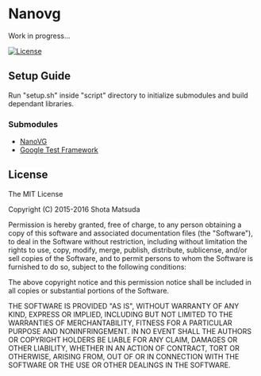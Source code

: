 Nanovg
======

Work in progress...

[![License](http://img.shields.io/badge/license-MIT-lightgrey.svg?style=flat
)](http://mit-license.org)

## Setup Guide

Run "setup.sh" inside "script" directory to initialize submodules and build dependant libraries.

### Submodules

- [NanoVG](https://github.com/memononen/nanovg)
- [Google Test Framework](https://github.com/google/googletest)

## License

The MIT License

Copyright (C) 2015-2016 Shota Matsuda

Permission is hereby granted, free of charge, to any person obtaining a copy
of this software and associated documentation files (the "Software"), to deal
in the Software without restriction, including without limitation the rights
to use, copy, modify, merge, publish, distribute, sublicense, and/or sell
copies of the Software, and to permit persons to whom the Software is
furnished to do so, subject to the following conditions:

The above copyright notice and this permission notice shall be included in
all copies or substantial portions of the Software.

THE SOFTWARE IS PROVIDED "AS IS", WITHOUT WARRANTY OF ANY KIND, EXPRESS OR
IMPLIED, INCLUDING BUT NOT LIMITED TO THE WARRANTIES OF MERCHANTABILITY,
FITNESS FOR A PARTICULAR PURPOSE AND NONINFRINGEMENT. IN NO EVENT SHALL THE
AUTHORS OR COPYRIGHT HOLDERS BE LIABLE FOR ANY CLAIM, DAMAGES OR OTHER
LIABILITY, WHETHER IN AN ACTION OF CONTRACT, TORT OR OTHERWISE, ARISING FROM,
OUT OF OR IN CONNECTION WITH THE SOFTWARE OR THE USE OR OTHER DEALINGS IN
THE SOFTWARE.
